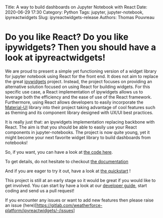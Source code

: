 Title: A way to build dashboards on Jupyter Notebook with React
Date: 2020-06-29 17:30
Category: Python
Tags: jupyter, jupyter-notebook, ipyreactwidgets
Slug: ipyreactwidgets-release
Authors: Thomas Pouvreau

# Do you like React? Do you like ipywidgets? Then you should have a look at ipyreactwidgets!

We are proud to present a simple yet functioning version of a widget library for jupyter notebook using React for the front end. It does not aim to replace the great [ipywidgets](https://github.com/jupyter-widgets/ipywidgets) project. Instead, the project focuses on providing an alternative solution focused on using React for building widgets. For this specific use case, a React implementation of ipywidgets allows us to leverage both the efficiency and the ease of use of the React framework. Furthermore, using React allows developers to easily incorporate the [Material-UI](https://material-ui.com/) library into their project taking advantage of cool features such as theming and its component library designed with UX/UI best practices.

It is really just that: an ipywidgets implementation replacing backbone with React. The aim is that you should be able to easily use your React components in jupyter-notebooks. The project is now quite young, yet it might become your next favorite widget library to build dashboards from notebooks!


So, if you want, you can have a look at [the code here](https://gitlab.com/weatherforce-platform/ipyreactwidgets).

To get details, do not hesitate to checkout [the documentation](https://weatherforce-platform.gitlab.io/ipyreactwidgets/)

And if you are eager to try it out, have a look at [the quickstart](https://weatherforce-platform.gitlab.io/ipyreactwidgets/quickstart.html) !

This project is still at an early stage so it would be great if you would like to get involved. You can start by have a look at our [developer guide](https://weatherforce-platform.gitlab.io/ipyreactwidgets/quickstart.html), start coding and send us a pull request!

If you encounter any issues or want to add new features then please raise an issue (here)[https://gitlab.com/weatherforce-platform/ipyreactwidgets/-/issues]
